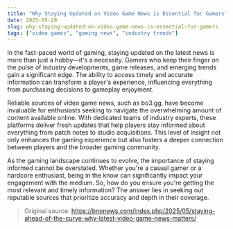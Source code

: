 ```yaml
---
title: "Why Staying Updated on Video Game News is Essential for Gamers"
date: 2025-05-29
slug: why-staying-updated-on-video-game-news-is-essential-for-gamers
tags: ["video games", "gaming news", "industry trends"]
---
```


In the fast-paced world of gaming, staying updated on the latest news is more than just a hobby—it's a necessity. Gamers who keep their finger on the pulse of industry developments, game releases, and emerging trends gain a significant edge. The ability to access timely and accurate information can transform a player's experience, influencing everything from purchasing decisions to gameplay enjoyment.

Reliable sources of video game news, such as bo3.gg, have become invaluable for enthusiasts seeking to navigate the overwhelming amount of content available online. With dedicated teams of industry experts, these platforms deliver fresh updates that help players stay informed about everything from patch notes to studio acquisitions. This level of insight not only enhances the gaming experience but also fosters a deeper connection between players and the broader gaming community.

As the gaming landscape continues to evolve, the importance of staying informed cannot be overstated. Whether you're a casual gamer or a hardcore enthusiast, being in the know can significantly impact your engagement with the medium. So, how do you ensure you're getting the most relevant and timely information? The answer lies in seeking out reputable sources that prioritize accuracy and depth in their coverage.

> Original source: https://bnonews.com/index.php/2025/05/staying-ahead-of-the-curve-why-latest-video-game-news-matters/